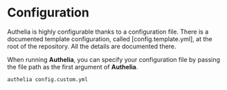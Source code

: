 # Configuration

Authelia is highly configurable thanks to a configuration file. 
There is a documented template configuration, called [config.template.yml], at
the root of the repository. All the details are documented there.

When running **Authelia**, you can specify your configuration file by passing
the file path as the first argument of **Authelia**.

    authelia config.custom.yml

